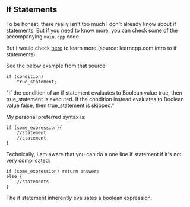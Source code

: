 ## If Statements

To be honest, there really isn't too much I don't already know about if statements. But if you need to know more, you can check some of the accompanying `main.cpp` code.

But I would check [here](https://www.learncpp.com/cpp-tutorial/introduction-to-if-statements/) to learn more (source: learncpp.com intro to if statements). 

See the below example from that source:

```
if (condition)
    true_statement;
```

"If the condition of an if statement evaluates to Boolean value true, then true_statement is executed. If the condition instead evaluates to Boolean value false, then true_statement is skipped."


My personal preferred syntax is: 

```
if (some_expression){
    //statement
    //statement
}
```

Technically, I am aware that you can do a one line if statement if it's not very complicated:

```
if (some_expression) return answer;
else {
    //statements
}
```


The if statement inherently evaluates a boolean expression. 